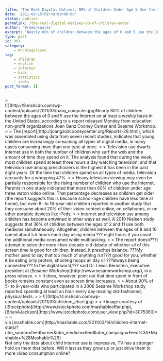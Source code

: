 ```yaml
---
title: 'The Real Digital Natives: 80% of Children Under Age 5 Use the Internet [STATS]'
date: '2011-03-15T09:49:00+00:00'
status: publish
permalink: /the-real-digital-natives-80-of-children-under
author: '@ramonsuarez'
excerpt: 'Nearly 80% of children between the ages of 0 and 5 use the Internet on at least a weekly basis in the United States, according to a report released Monday from education non-profit organizations Joan Ganz Cooney Center and Sesame Workshop.The repo...'
type: post
id: 363
category:
    - Uncategorized
tag:
    - children
    - english
    - internet
    - kids
    - statistics
    - stats
post_format: []
---
```

<div class="posterous_bookmarklet_entry">> <div>![](http://9.mshcdn.com/wp-content/uploads/2011/03/baby_computer.jpg)Nearly 80% of children between the ages of 0 and 5 use the Internet on at least a weekly basis in the United States, according to a report released Monday from education non-profit organizations Joan Ganz Cooney Center and Sesame Workshop.
> 
> The [report](http://joanganzcooneycenter.org/Reports-28.html), which was assembled using data from seven recent studies, indicates that young children are increasingly consuming all types of digital media, in many cases consuming more than one type at once.
> 
> Television use dwarfs internet use in both the number of children who surf the web and the amount of time they spend on it. The analysis found that during the week, most children spend at least three hours a day watching television, and that television use among preschoolers is the highest it has been in the past eight years. Of the time that children spend on all types of media, television accounts for a whopping 47%.
> 
> Heavy television viewing may even be partially responsible for the rising number of children who use the Internet. Parents in one study indicated that more than 60% of children under age three watch video online. That percentage decreases as children get older (the report suggests this is because school-age children have less time at home), but even 8- to 18-year-old children reported in another study that they consume about 20% of their video content online, on cellphones, or on other portable devices like iPods.
> 
> Internet and television use among children has become entwined in other ways as well. A 2010 Nielsen study suggests that 36% of children between the ages of 2 and 11 use both mediums simultaneously. Altogether, children between the ages of 8 and 10 spend about 5.5 hours each day using media ??? eight hours if you count the additional media consumed while multitasking.
> 
> The report doesn???t attempt to solve the more-than-decade-old debate of whether all of this screen time is good for children. Instead, it preaches balance: ???My mother used to say that too much of anything isn???t good for you, whether it be eating only protein, shooting hoops all day or ???always being connected??? to the digital world,??? said Dr. Lewis Bernstein, executive president at [Sesame Workshop](http://www.sesameworkshop.org/), in a press release.
> 
> It does, however, point out that time spent in front of books remains constant even as screen time increases.
> 
> About 90% of 5- to 9-year-olds who participated in a 2008 Sesame Workshop study reported spending at least an hour every day reading old-fashioned, physical texts.
> 
> ![](http://4.mshcdn.com/wp-content/uploads/2011/03/children_chart.jpg)
> 
> *Image courtesy of [iStockphoto](http://www.istockphoto.com/mashableoffer.php), [BrianAJackson](http://www.istockphoto.com/user_view.php?id=3075060)*
> 
> </div>

<div class="posterous_quote_citation">via [mashable.com](http://mashable.com/2011/03/14/children-internet-stats/?utm_source=feedburner&utm_medium=feed&utm_campaign=Feed%3A+Mashable+%28Mashable%29)</div>Not only the data about child internet use is impressive, TV has a stronger hold on them that before. Will it last as they grow up or just drive them to more video consumption online?

</div>